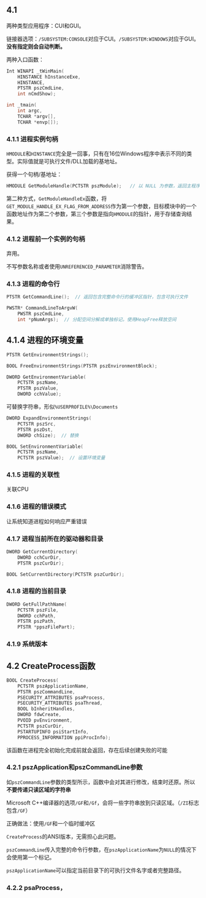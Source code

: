 ## 4.1 

两种类型应用程序：CUI和GUI。

链接器选项：`/SUBSYSTEM:CONSOLE`对应于CUI。`/SUBSYSTEM:WINDOWS`对应于GUI。**没有指定则会自动判断。**

两种入口函数：

```c
Int WINAPI _tWinMain(
    HINSTANCE hInstanceExe,
    HINSTANCE,
    PTSTR pszCmdLine,
    int nCmdShow);

int _tmain(
    int argc,
    TCHAR *argv[],
    TCHAR *envp[]);
```

### 4.1.1 进程实例句柄

`HMODULE`和`HINSTANCE`完全是一回事，只有在16位Windows程序中表示不同的类型。实际值就是可执行文件/DLL加载的基地址。

获得一个句柄/基地址：

```c
HMODULE GetModuleHandle(PCTSTR pszModule);   // 以 NULL 为参数，返回主程序基地址
```

第二种方式，`GetModuleHandleEx`函数，将 `GET_MODULE_HANDLE_EX_FLAG_FROM_ADDRESS`作为第一个参数，目标模块中的一个函数地址作为第二个参数，第三个参数是指向`HMODULE`的指针，用于存储查询结果。

### 4.1.2 进程前一个实例的句柄

弃用。

不写参数名称或者使用`UNREFERENCED_PARAMETER`消除警告。

### 4.1.3 进程的命令行

```c
PTSTR GetCommandLine();  // 返回包含完整命令行的缓冲区指针，包含可执行文件

PWSTR* CommandLineToArgvW(
    PWSTR pszCmdLine,
    int *pNumArgs);  // 分配空间分解成单独标记。使用HeapFree释放空间
```

## 4.1.4 进程的环境变量

```c
PTSTR GetEnvironmentStrings();

BOOL FreeEnvironmentStrings(PTSTR pszEnvironmentBlock);

DWORD GetEnvironmentVariable(
    PCTSTR pszName,
    PTSTR pszValue,
    DWORD cchValue);
```

可替换字符串，形似`%USERPROFILE%\Documents`

```c
DWORD ExpandEnvironmentStrings(
    PCTSTR pszSrc,
    PTSTR pszDst,
    DWORD chSize);  // 替换

BOOL SetEnvironmentVariable(
    PCTSTR pszName,
    PCTSTR pszValue);  // 设置环境变量
```

### 4.1.5 进程的关联性

关联CPU

### 4.1.6 进程的错误模式

让系统知道进程如何响应严重错误

### 4.1.7 进程当前所在的驱动器和目录

```c
DWORD GetCurrentDirectory(
    DWORD cchCurDir,
    PTSTR pszCurDir);

BOOL SetCurrentDirectory(PCTSTR pszCurDir);
```

### 4.1.8 进程的当前目录

```c
DWORD GetFullPathName(
    PCTSTR pszFile,
    DWORD cchPath,
    PTSTR pszPath,
    PTSTR *ppszFilePart);
```

### 4.1.9 系统版本

## 4.2 CreateProcess函数

```c
BOOL CreateProcess(
    PCTSTR pszApplicationName,
    PTSTR pszCommandLine,
    PSECURITY_ATTRIBUTES psaProcess,
    PSECURITY_ATTRIBUTES psaThread,
    BOOL bInheritHandles,
    DWORD fdwCreate,
    PVOID pvEnvironment,
    PCTSTR pszCurDir,
    PSTARTUPINFO psiStartInfo,
    PPROCESS_INFORMATION ppiProcInfo);
```

该函数在进程完全初始化完成前就会返回，存在后续创建失败的可能

### 4.2.1 pszApplication和pszCommandLine参数

如`pszCommandLine`参数的类型所示，函数中会对其进行修改，结束时还原。所以**不要传递只读区域的字符串**

Microsoft C++编译器的选项`/GF`和`/Gf`，会将一些字符串放到只读区域。（`/ZI`标志包含`/GF`）

正确做法：使用`/GF`和一个临时缓冲区

`CreateProcess`的ANSI版本，无需担心此问题。

`pszCommandLine`传入完整的命令行参数，在`pszApplicationName`为`NULL`的情况下会使用第一个标记。

`pszApplicationName`可以指定当前目录下的可执行文件名字或者完整路径。

### 4.2.2 psaProcess，

